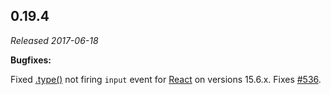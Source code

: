 ## 0.19.4

_Released 2017-06-18_

**Bugfixes:**

Fixed [.type()](/api/commands/type) not firing `input` event for
[React](https://reactjs.org/) on versions 15.6.x. Fixes
[#536](https://github.com/cypress-io/cypress/issues/536).

